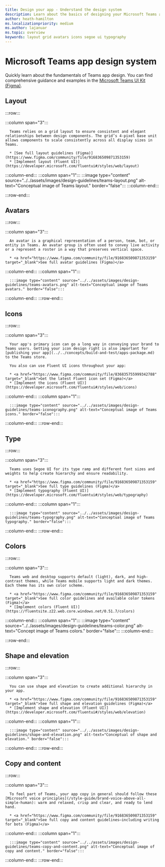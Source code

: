 ```yaml
---
title: Design your app - Understand the design system
description: Learn about the basics of designing your Microsoft Teams app, including avatars, layout, icons, color scheme, and more.
author: heath-hamilton
ms.localizationpriority: medium
ms.author: lajanuar
ms.topic: overview
keywords: layout grid avatars icons segoe ui typography  
---
```

# Microsoft Teams app design system

Quickly learn about the fundamentals of Teams app design. You can find comprehensive guidance and examples in the <a href="https://www.figma.com/community/file/916836509871353159" target="_blank">Microsoft Teams UI Kit (Figma)</a>.

## Layout

:::row:::

   :::column span="3":::

      Teams relies on a grid layout to ensure consistent and elegant relationships between design components. The grid’s 4-pixel base unit allows components to scale consistently across all display sizes in Teams.

      * [See full layout guidelines (Figma)](https://www.figma.com/community/file/916836509871353159)
      * [Implement layout (Fluent UI)](https://developer.microsoft.com/fluentui#/styles/web/layout)

   :::column-end:::
   :::column span="1":::
      :::image type="content" source="../../assets/images/design-guidelines/teams-layout.png" alt-text="Conceptual image of Teams layout." border="false":::
   :::column-end:::

:::row-end:::

## Avatars

:::row:::

   :::column span="3":::

      An avatar is a graphical representation of a person, team, bot, or entity in Teams. An avatar group is often used to convey live activity or a represent a roster in a way that preserves vertical space. 

      * <a href="https://www.figma.com/community/file/916836509871353159" target="_blank">See full avatar guidelines (Figma)</a>

   :::column-end:::
   :::column span="1":::

      :::image type="content" source="../../assets/images/design-guidelines/teams-avatars.png" alt-text="Conceptual image of Teams avatars." border="false":::

   :::column-end:::
:::row-end:::

## Icons

:::row:::

   :::column span="3":::

      Your app's primary icon can go a long way in conveying your brand to Teams users. Getting your icon design right is also important for [publishing your app](../../concepts/build-and-test/apps-package.md) to the Teams store.

      You also can use Fluent UI icons throughout your app:

      * <a href="https://www.figma.com/community/file/836835755999342788" target="_blank">Get the latest Fluent icon set (Figma)</a>
      * [Implement the icons (Fluent UI)](https://developer.microsoft.com/fluentui#/styles/web/icons)

   :::column-end:::
   :::column span="1":::

      :::image type="content" source="../../assets/images/design-guidelines/teams-iconography.png" alt-text="Conceptual image of Teams icons." border="false":::

   :::column-end:::
:::row-end:::

## Type

:::row:::

   :::column span="3":::

      Teams uses Segoe UI for its type ramp and different font sizes and weights to help create hierarchy and ensure readability.

      * <a href="https://www.figma.com/community/file/916836509871353159" target="_blank">See full type guidelines (Figma)</a>
      * [Implement typography (Fluent UI)](https://developer.microsoft.com/fluentui#/styles/web/typography)

   :::column-end:::
   :::column span="1":::

      :::image type="content" source="../../assets/images/design-guidelines/teams-typography.png" alt-text="Conceptual image of Teams typography." border="false":::

   :::column-end:::
:::row-end:::

## Colors

:::row:::

   :::column span="3":::

      Teams web and desktop supports default (light), dark, and high-contrast themes, while Teams mobile supports light and dark themes. Each theme has its own color scheme.

      * <a href="https://www.figma.com/community/file/916836509871353159" target="_blank">See full color guidelines and available color tokens (Figma)</a>
      * [Implement colors (Fluent UI)](https://fluentsite.z22.web.core.windows.net/0.51.7/colors)

   :::column-end:::
   :::column span="1":::
      :::image type="content" source="../../assets/images/design-guidelines/teams-color.png" alt-text="Concept image of Teams colors." border="false":::
   :::column-end:::

:::row-end:::

## Shape and elevation

:::row:::

   :::column span="3":::

      You can use shape and elevation to create additional hierarchy in your app. 

      * <a href="https://www.figma.com/community/file/916836509871353159" target="_blank">See full shape and elevation guidelines (Figma)</a>
      * [Implement shape and elevation (Fluent UI)](https://developer.microsoft.com/fluentui#/styles/web/elevation)

   :::column-end:::
   :::column span="1":::

      :::image type="content" source="../../assets/images/design-guidelines/shape-and-elevation.png" alt-text="Conceptual of shape and elevation." border="false":::

   :::column-end:::
:::row-end:::

## Copy and content

:::row:::

   :::column span="3":::

      To feel part of Teams, your app copy in general should follow these [Microsoft voice principles](/style-guide/brand-voice-above-all-simple-human): warm and relaxed, crisp and clear, and ready to lend hand.

      * <a href="https://www.figma.com/community/file/916836509871353159" target="_blank">See full copy and content guidelines—including writing for bots (Figma)</a>

   :::column-end:::
   :::column span="1":::

      :::image type="content" source="../../assets/images/design-guidelines/teams-copy-and-content.png" alt-text="Conceptual image of copy and content." border="false":::

   :::column-end:::
:::row-end:::
